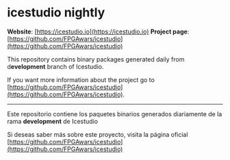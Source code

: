 # icestudio nightly

**Website**: [https://icestudio.io](https://icestudio.io)
**Project page**: [https://github.com/FPGAwars/icestudio](https://github.com/FPGAwars/icestudio)


This repository contains binary packages generated daily from d**evelopment** branch of Icestudio.

If you want more information about the project go to [https://github.com/FPGAwars/icestudio](https://github.com/FPGAwars/icestudio).

---

Este repositorio contiene los paquetes binarios generados diariamente de la rama **development**  de Icestudio

Si deseas saber más sobre este proyecto, visita la página oficial [https://github.com/FPGAwars/icestudio](https://github.com/FPGAwars/icestudio)

